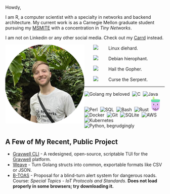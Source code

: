 Howdy,

I am R, a computer scientist with a specialty in networks and backend architecture. My current work is as a Carnegie Mellon graduate student pursuing my [MSMITE](https://www.cmu.edu/ini/academics/bicoastal/index.html) with a concentration in *Tiny Networks*. 

I am not on Linkedin or any other social media. Check out my [Carrd](https://rflandau.carrd.co) instead.

<img align="left" src="self.png" alt="a picture of me" width=250px />

<div style="text-indent: 2em">

<img src="https://cdn.jsdelivr.net/gh/devicons/devicon@latest/icons/linux/linux-original.svg" width=50px /> Linux diehard.

<img src="https://cdn.jsdelivr.net/gh/devicons/devicon@latest/icons/debian/debian-original.svg" width=50px /> Debian hierophant. 
          
<img src="https://cdn.jsdelivr.net/gh/devicons/devicon@latest/icons/go/go-original.svg" width=50px /> Hail the Gopher.

<img src="https://cdn.jsdelivr.net/gh/devicons/devicon@latest/icons/python/python-original.svg" width=50px /> Curse the Serpent.

</div>

---

<div>
    <img src="https://cdn.jsdelivr.net/gh/devicons/devicon@latest/icons/go/go-original.svg" width=40px title="Golang my beloved" alt="Golang my beloved"/>&nbsp;
    <img src="https://cdn.jsdelivr.net/gh/devicons/devicon@latest/icons/c/c-original.svg" width=40px title="C" alt="C"/>&nbsp;
    <img src="https://cdn.jsdelivr.net/gh/devicons/devicon@latest/icons/java/java-original.svg" width=40px title="Java" alt="Java"/>&nbsp;
    <img src="https://cdn.jsdelivr.net/gh/devicons/devicon@latest/icons/perl/perl-original.svg" width=40px title="Perl" alt="Perl"/>&nbsp;
    <img src="https://cdn.jsdelivr.net/gh/devicons/devicon@latest/icons/sqldeveloper/sqldeveloper-original.svg" width=40px title="T/PSQL" alt="SQL"/>&nbsp;
    <img src="https://cdn.jsdelivr.net/gh/devicons/devicon@latest/icons/bash/bash-original.svg" width=40px title="Bash" alt="Bash"/>&nbsp;
    <img src="https://cdn.jsdelivr.net/gh/devicons/devicon@latest/icons/rust/rust-original.svg" width=40px title="Rust" alt="Rust"/>&nbsp;
    <img src="icons/bubbletea.svg" width=28px title="Bubble Tea" alt="Bubble Tea"/>&nbsp;
    <img src="https://cdn.jsdelivr.net/gh/devicons/devicon@latest/icons/docker/docker-original.svg" width=40px title="Docker" alt="Docker"/>&nbsp;
    <img src="https://cdn.jsdelivr.net/gh/devicons/devicon@latest/icons/git/git-original.svg" width=40px title="Git" alt="Git"/>&nbsp;
    <img src="https://cdn.jsdelivr.net/gh/devicons/devicon@latest/icons/sqlite/sqlite-original.svg" width=40px title="SQLite" alt="SQLite"/>&nbsp;
    <img src="https://cdn.jsdelivr.net/gh/devicons/devicon@latest/icons/amazonwebservices/amazonwebservices-original-wordmark.svg" width=40px title="AWS" alt="AWS"/>&nbsp;
    <img src="https://cdn.jsdelivr.net/gh/devicons/devicon@latest/icons/kubernetes/kubernetes-original.svg" width=40px title="Kubernetes" alt="Kubernetes"/>&nbsp;
    <img src="https://cdn.jsdelivr.net/gh/devicons/devicon@latest/icons/python/python-original.svg" width=40px title="Python, begrudgingly" alt="Python, begrudgingly"/>&nbsp;
</div>


## A Few of My Recent, Public Project

- [Gravwell CLI](https://github.com/rflandau/gwcli) - A redesigned, open-source, scriptable TUI for the [Gravwell](https://gravwell.io) platform.
- [Weave](https://github.com/rflandau/weave) - Turn Golang structs into common, exportable formats like CSV or JSON.
- [B-TOAS](Proposal_Poster.pdf) - Proposal for a blind-turn alert system for dangerous roads. Course: *Special Topics - IoT Protocols and Standards*. **Does not load properly in some browsers; try downloading it.**
